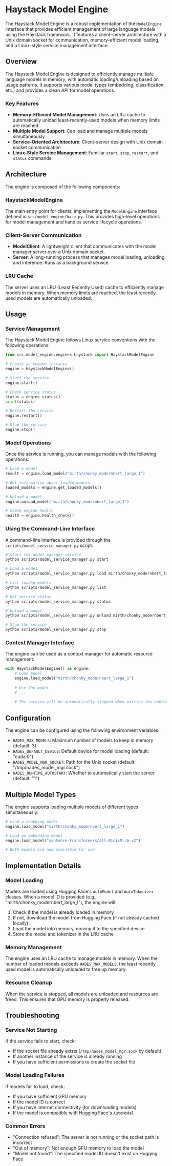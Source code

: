 # Haystack Model Engine

The Haystack Model Engine is a robust implementation of the `ModelEngine` interface that provides efficient management of large language models using the Haystack framework. It features a client-server architecture with a Unix domain socket for communication, memory-efficient model loading, and a Linux-style service management interface.

## Overview

The Haystack Model Engine is designed to efficiently manage multiple language models in memory, with automatic loading/unloading based on usage patterns. It supports various model types (embedding, classification, etc.) and provides a clean API for model operations.

### Key Features

- **Memory-Efficient Model Management**: Uses an LRU cache to automatically unload least-recently-used models when memory limits are reached
- **Multiple Model Support**: Can load and manage multiple models simultaneously
- **Service-Oriented Architecture**: Client-server design with Unix domain socket communication
- **Linux-Style Service Management**: Familiar `start`, `stop`, `restart`, and `status` commands

## Architecture

The engine is composed of the following components:

### HaystackModelEngine

The main entry point for clients, implementing the `ModelEngine` interface defined in `src/model_engine/base.py`. This provides high-level operations for model management and handles service lifecycle operations.

### Client-Server Communication

- **ModelClient**: A lightweight client that communicates with the model manager server over a Unix domain socket.
- **Server**: A long-running process that manages model loading, unloading, and inference. Runs as a background service.

### LRU Cache

The server uses an LRU (Least Recently Used) cache to efficiently manage models in memory. When memory limits are reached, the least recently used models are automatically unloaded.

## Usage

### Service Management

The Haystack Model Engine follows Linux service conventions with the following operations:

```python
from src.model_engine.engines.haystack import HaystackModelEngine

# Create an engine instance
engine = HaystackModelEngine()

# Start the service
engine.start()

# Check service status
status = engine.status()
print(status)

# Restart the service
engine.restart()

# Stop the service
engine.stop()
```

### Model Operations

Once the service is running, you can manage models with the following operations:

```python
# Load a model
result = engine.load_model("mirth/chonky_modernbert_large_1")

# Get information about loaded models
loaded_models = engine.get_loaded_models()

# Unload a model
engine.unload_model("mirth/chonky_modernbert_large_1")

# Check engine health
health = engine.health_check()
```

### Using the Command-Line Interface

A command-line interface is provided through the `scripts/model_service_manager.py` script:

```bash
# Start the model manager service
python scripts/model_service_manager.py start

# Load a model
python scripts/model_service_manager.py load mirth/chonky_modernbert_large_1

# List loaded models
python scripts/model_service_manager.py list

# Get service status
python scripts/model_service_manager.py status

# Unload a model
python scripts/model_service_manager.py unload mirth/chonky_modernbert_large_1

# Stop the service
python scripts/model_service_manager.py stop
```

### Context Manager Interface

The engine can be used as a context manager for automatic resource management:

```python
with HaystackModelEngine() as engine:
    # Load model
    engine.load_model("mirth/chonky_modernbert_large_1")
    
    # Use the model
    # ...
    
    # The service will be automatically stopped when exiting the context
```

## Configuration

The engine can be configured using the following environment variables:

- `HADES_MAX_MODELS`: Maximum number of models to keep in memory (default: 3)
- `HADES_DEFAULT_DEVICE`: Default device for model loading (default: "cuda:0")
- `HADES_MODEL_MGR_SOCKET`: Path for the Unix socket (default: "/tmp/hades_model_mgr.sock")
- `HADES_RUNTIME_AUTOSTART`: Whether to automatically start the server (default: "1")

## Multiple Model Types

The engine supports loading multiple models of different types simultaneously:

```python
# Load a chunking model
engine.load_model("mirth/chonky_modernbert_large_1")

# Load an embedding model
engine.load_model("sentence-transformers/all-MiniLM-L6-v2")

# Both models are now available for use
```

## Implementation Details

### Model Loading

Models are loaded using Hugging Face's `AutoModel` and `AutoTokenizer` classes. When a model ID is provided (e.g., "mirth/chonky_modernbert_large_1"), the engine will:

1. Check if the model is already loaded in memory
2. If not, download the model from Hugging Face (if not already cached locally)
3. Load the model into memory, moving it to the specified device
4. Store the model and tokenizer in the LRU cache

### Memory Management

The engine uses an LRU cache to manage models in memory. When the number of loaded models exceeds `HADES_MAX_MODELS`, the least recently used model is automatically unloaded to free up memory.

### Resource Cleanup

When the service is stopped, all models are unloaded and resources are freed. This ensures that GPU memory is properly released.

## Troubleshooting

### Service Not Starting

If the service fails to start, check:
- If the socket file already exists (`/tmp/hades_model_mgr.sock` by default)
- If another instance of the service is already running
- If you have sufficient permissions to create the socket file

### Model Loading Failures

If models fail to load, check:
- If you have sufficient GPU memory
- If the model ID is correct
- If you have internet connectivity (for downloading models)
- If the model is compatible with Hugging Face's `AutoModel`

### Common Errors

- "Connection refused": The server is not running or the socket path is incorrect
- "Out of memory": Not enough GPU memory to load the model
- "Model not found": The specified model ID doesn't exist on Hugging Face
